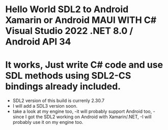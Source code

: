 #  Hello World SDL2 to Android Xamarin or Android MAUI WITH C# Visual Studio 2022 .NET 8.0 /  Android API 34
# It works, Just write C# code and use SDL methods using SDL2-CS bindings already included.

- SDL2 version of this build is currenly 2.30.7
- I will add a SDL3 version soon.
- take a look at my engine too, 
-it will probably support Android too,
-since I got the SDL2 working on Android with Xamarin/.NET,
-I will probably use it on my engine too.